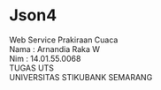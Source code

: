 # Json4
Web Service Prakiraan Cuaca
<br>
Nama : Arnandia Raka W
<br>
Nim : 14.01.55.0068
<br>
TUGAS UTS
<br>
UNIVERSITAS STIKUBANK SEMARANG
